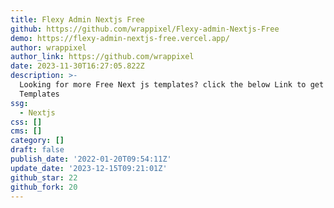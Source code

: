 ```yaml
---
title: Flexy Admin Nextjs Free
github: https://github.com/wrappixel/Flexy-admin-Nextjs-Free
demo: https://flexy-admin-nextjs-free.vercel.app/
author: wrappixel
author_link: https://github.com/wrappixel
date: 2023-11-30T16:27:05.822Z
description: >-
  Looking for more Free Next js templates? click the below Link to get More free
  Templates
ssg:
  - Nextjs
css: []
cms: []
category: []
draft: false
publish_date: '2022-01-20T09:54:11Z'
update_date: '2023-12-15T09:21:01Z'
github_star: 22
github_fork: 20
---
```

